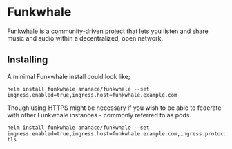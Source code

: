 Funkwhale
=========

[Funkwhale](https://funkwhale.audio/) is a community-driven project that lets you listen and share music and audio within a decentralized, open network.

## Installing

A minimal Funkwhale install could look like;

    helm install funkwhale ananace/funkwhale --set ingress.enabled=true,ingress.host=funkwhale.example.com

Though using HTTPS might be necessary if you wish to be able to federate with other Funkwhale instances - commonly referred to as pods.

    helm install funkwhale ananace/funkwhale --set ingress.enabled=true,ingress.host=funkwhale.example.com,ingress.protocol=https,ingress.tls[0].hosts[0]=funkwhale.example.com,ingress.tls[0].secretName=funkwhale-tls
